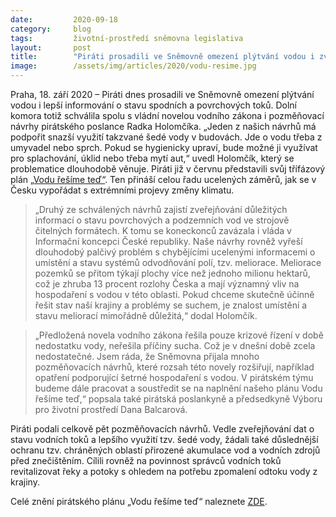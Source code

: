 ```yaml
---
date:         2020-09-18
category:     blog
tags:         životní-prostředí sněmovna legislativa
layout:       post
title:        "Piráti prosadili ve Sněmovně omezení plýtvání vodou i zveřejňování dat o jejích zásobách. Plní tak svůj plán na boj se suchem"
image:        /assets/img/articles/2020/vodu-resime.jpg
---
```



Praha, 18. září 2020 – Piráti dnes prosadili ve Sněmovně omezení plýtvání vodou i lepší informování o stavu spodních a povrchových toků. Dolní komora totiž schválila spolu s vládní novelou vodního zákona i pozměňovací návrhy pirátského poslance Radka Holomčíka. „Jeden z našich návrhů má podpořit snazší využití takzvané šedé vody v budovách. Jde o vodu třeba z umyvadel nebo sprch. Pokud se hygienicky upraví, bude možné ji využívat pro splachování, úklid nebo třeba mytí aut,“ uvedl Holomčík, který se problematice dlouhodobě věnuje. Piráti již v červnu představili svůj třífázový plán [„Vodu řešíme teď“](https://voda.pirati.cz/). Ten přináší celou řadu ucelených záměrů, jak se v Česku vypořádat s extrémními projevy změny klimatu.

> „Druhý ze schválených návrhů zajistí zveřejňování důležitých informací o stavu povrchových a podzemních vod ve strojově čitelných formátech. K tomu se koneckonců zavázala i vláda v Informační koncepci České republiky. Naše návrhy rovněž vyřeší dlouhodobý palčivý problém s chybějícími ucelenými informacemi o umístění a stavu systémů odvodňování polí, tzv. meliorace. Meliorace pozemků se přitom týkají plochy více než jednoho milionu hektarů, což je zhruba 13 procent rozlohy Česka a mají významný vliv na hospodaření s vodou v této oblasti. Pokud chceme skutečně účinně řešit stav naší krajiny a problémy se suchem, je znalost umístění a stavu meliorací mimořádně důležitá,“ dodal Holomčík. 

> „Předložená novela vodního zákona řešila pouze krizové řízení v době nedostatku vody, neřešila příčiny sucha. Což je v dnešní době zcela nedostatečné. Jsem ráda, že Sněmovna přijala mnoho pozměňovacích návrhů, které rozsah této novely rozšiřují, například opatření podporující šetrné hospodaření s vodou. V pirátském týmu budeme dále pracovat a soustředit se na naplnění našeho plánu Vodu řešíme teď,“ popsala také pirátská poslankyně a předsedkyně Výboru pro životní prostředí Dana Balcarová. 

Piráti podali celkově pět pozměňovacích návrhů. Vedle zveřejňování dat o stavu vodních toků a lepšího využití tzv. šedé vody, žádali také důslednější ochranu tzv. chráněných oblastí přirozené akumulace vod a vodních zdrojů před znečištěním. Cílili rovněž na povinnost správců vodních toků revitalizovat řeky a potoky s ohledem na potřebu zpomalení odtoku vody z krajiny. 

Celé znění pirátského plánu „Vodu řešíme teď“ naleznete [ZDE](https://voda.pirati.cz/).     
